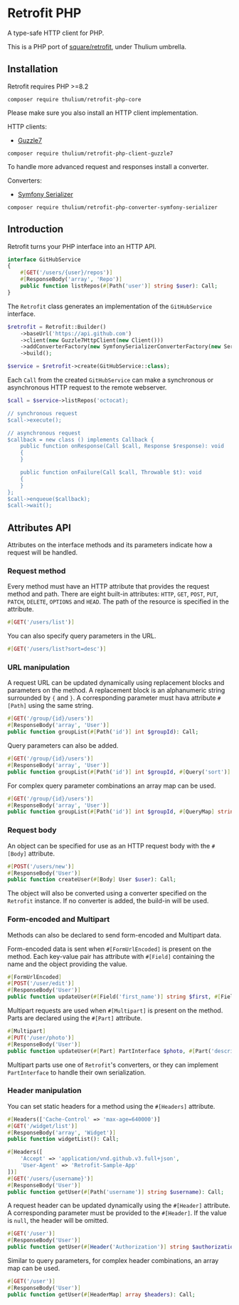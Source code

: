 # Retrofit PHP

A type-safe HTTP client for PHP.

This is a PHP port of [square/retrofit](https://github.com/square/retrofit), under Thulium umbrella.

## Installation

Retrofit requires PHP >=8.2

```
composer require thulium/retrofit-php-core
```

Please make sure you also install an HTTP client implementation.

HTTP clients:

* [Guzzle7](https://github.com/thulium/retrofit-php-client-guzzle7)

```
composer require thulium/retrofit-php-client-guzzle7
```

To handle more advanced request and responses install a converter.

Converters:

* [Symfony Serializer](https://github.com/thulium/retrofit-php-converter-symfony-serializer)

```
composer require thulium/retrofit-php-converter-symfony-serializer
```

## Introduction

Retrofit turns your PHP interface into an HTTP API.

```php
interface GitHubService
{
    #[GET('/users/{user}/repos')]
    #[ResponseBody('array', 'Repo')]
    public function listRepos(#[Path('user')] string $user): Call;
}
```

The `Retrofit` class generates an implementation of the `GitHubService` interface.

```php
$retrofit = Retrofit::Builder()
    ->baseUrl('https://api.github.com')
    ->client(new Guzzle7HttpClient(new Client()))
    ->addConverterFactory(new SymfonySerializerConverterFactory(new Serializer()))
    ->build();

$service = $retrofit->create(GitHubService::class);
```

Each `Call` from the created `GitHubService` can make a synchronous or asynchronous HTTP request to the remote
webserver.

```php
$call = $service->listRepos('octocat);

// synchronous request
$call->execute();

// asynchronous request
$callback = new class () implements Callback {
    public function onResponse(Call $call, Response $response): void
    {
    }

    public function onFailure(Call $call, Throwable $t): void
    {
    }
};
$call->enqueue($callback); 
$call->wait();
```

## Attributes API

Attributes on the interface methods and its parameters indicate how a request will be handled.

### Request method

Every method must have an HTTP attribute that provides the request method and path. There are eight built-in
attributes: `HTTP`, `GET`, `POST`, `PUT`, `PATCH`, `DELETE`, `OPTIONS` and `HEAD`. The path of the resource is specified
in the attribute.

```php
#[GET('/users/list')]
```

You can also specify query parameters in the URL.

```php
#[GET('/users/list?sort=desc')]
```

### URL manipulation

A request URL can be updated dynamically using replacement blocks and parameters on the method. A replacement block is
an alphanumeric string surrounded by `{` and `}`. A corresponding parameter must hava attribute `#[Path]` using the same
string.

```php
#[GET('/group/{id}/users')]
#[ResponseBody('array', 'User')]
public function groupList(#[Path('id')] int $groupId): Call;
```

Query parameters can also be added.

```php
#[GET('/group/{id}/users')]
#[ResponseBody('array', 'User')]
public function groupList(#[Path('id')] int $groupId, #[Query('sort')] string $sort): Call;
```

For complex query parameter combinations an array map can be used.

```php
#[GET('/group/{id}/users')]
#[ResponseBody('array', 'User')]
public function groupList(#[Path('id')] int $groupId, #[QueryMap] string $options): Call;
```

### Request body

An object can be specified for use as an HTTP request body with the `#[Body]` attribute.

```php
#[POST('/users/new')]
#[ResponseBody('User')]
public function createUser(#[Body] User $user): Call;
```

The object will also be converted using a converter specified on the `Retrofit` instance. If no converter is added,
the build-in will be used.

### Form-encoded and Multipart

Methods can also be declared to send form-encoded and Multipart data.

Form-encoded data is sent when `#[FormUrlEncoded]` is present on the method. Each key-value pair has attribute with
`#[Field]` containing the name and the object providing the value.

```php
#[FormUrlEncoded]
#[POST('/user/edit')]
#[ResponseBody('User')]
public function updateUser(#[Field('first_name')] string $first, #[Field('last_name')] string $last): Call;
```

Multipart requests are used when `#[Multipart]` is present on the method. Parts are declared using the `#[Part]`
attribute.

```php
#[Multipart]
#[PUT('/user/photo')]
#[ResponseBody('User')]
public function updateUser(#[Part] PartInterface $photo, #[Part('description')] string $description): Call;
```

Multipart parts use one of `Retrofit`'s converters, or they can implement `PartInterface` to handle their own
serialization.

### Header manipulation

You can set static headers for a method using the `#[Headers]` attribute.

```php
#[Headers(['Cache-Control' => 'max-age=640000')]
#[GET('/widget/list')]
#[ResponseBody('array', 'Widget')]
public function widgetList(): Call;
```

```php
#[Headers([
    'Accept' => 'application/vnd.github.v3.full+json',
    'User-Agent' => 'Retrofit-Sample-App'
])]
#[GET('/users/{username}')]
#[ResponseBody('User')]
public function getUser(#[Path('username')] string $username): Call;
```

A request header can be updated dynamically using the `#[Header]` attribute. A corresponding parameter must be provided
to the `#[Header]`. If the value is `null`, the header will be omitted.

```php
#[GET('/user')]
#[ResponseBody('User')]
public function getUser(#[Header('Authorization')] string $authorization): Call;
```

Similar to query parameters, for complex header combinations, an array map can be used.

```php
#[GET('/user')]
#[ResponseBody('User')]
public function getUser(#[HeaderMap] array $headers): Call;
```
